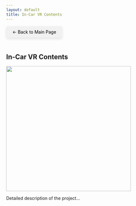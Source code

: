 ```yaml
---
layout: default
title: In-Car VR Contents
---
```


<style>
  .back-button {
    font-size: 1em;
    display: inline-block;
    margin-bottom: 20px;
    text-decoration: none;
    color: #000;
    background-color: #f1f1f1;
    padding: 10px 20px;
    border-radius: 5px;
    box-shadow: 0 4px 8px rgba(0, 0, 0, 0.1);
  }
</style>

<a href="{{ '/' | relative_url }}" class="back-button">← Back to Main Page</a>

<h2>In-Car VR Contents</h2>
<img src="{{ '/images/InCarVR contents.gif' | relative_url }}" class="img-shadow" style="width: 400px; height: auto;">
<p>Detailed description of the project...</p>
